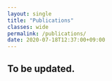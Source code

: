 ```yaml
---
layout: single
title: "Publications"
classes: wide
permalink: /publications/
date: 2020-07-18T12:37:00+09:00
---
```


## To be updated.
